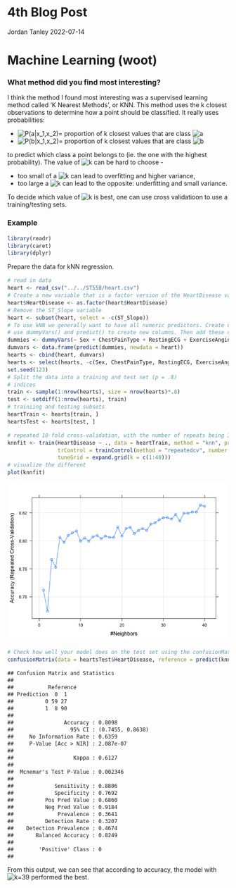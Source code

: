 4th Blog Post
================
Jordan Tanley
2022-07-14

# Machine Learning (woot)

### What method did you find most interesting?

I think the method I found most interesting was a supervised learning
method called ‘K Nearest Methods’, or KNN. This method uses the k
closest observations to determine how a point should be classified. It
really uses probabilities:

-   ![P(a\|x_1,x_2)](https://latex.codecogs.com/png.image?%5Cdpi%7B110%7D&space;%5Cbg_white&space;P%28a%7Cx_1%2Cx_2%29 "P(a|x_1,x_2)")=
    proportion of k closest values that are class
    ![a](https://latex.codecogs.com/png.image?%5Cdpi%7B110%7D&space;%5Cbg_white&space;a "a")  
-   ![P(b\|x_1,x_2)](https://latex.codecogs.com/png.image?%5Cdpi%7B110%7D&space;%5Cbg_white&space;P%28b%7Cx_1%2Cx_2%29 "P(b|x_1,x_2)")=
    proportion of k closest values that are class
    ![b](https://latex.codecogs.com/png.image?%5Cdpi%7B110%7D&space;%5Cbg_white&space;b "b")

to predict which class a point belongs to (ie. the one with the highest
probability). The value of
![k](https://latex.codecogs.com/png.image?%5Cdpi%7B110%7D&space;%5Cbg_white&space;k "k")
can be hard to choose -

-   too small of a
    ![k](https://latex.codecogs.com/png.image?%5Cdpi%7B110%7D&space;%5Cbg_white&space;k "k")
    can lead to overfitting and higher variance,  
-   too large a
    ![k](https://latex.codecogs.com/png.image?%5Cdpi%7B110%7D&space;%5Cbg_white&space;k "k")
    can lead to the opposite: underfitting and small variance.

To decide which value of
![k](https://latex.codecogs.com/png.image?%5Cdpi%7B110%7D&space;%5Cbg_white&space;k "k")
is best, one can use cross validatioon to use a training/testing sets.

### Example

``` r
library(readr)
library(caret)
library(dplyr)
```

Prepare the data for kNN regression.

``` r
# read in data
heart <- read_csv("../../ST558/heart.csv")
# Create a new variable that is a factor version of the HeartDisease variable
heart$HeartDisease <- as.factor(heart$HeartDisease)
# Remove the ST_Slope variable 
heart <- subset(heart, select = -c(ST_Slope))
# To use kNN we generally want to have all numeric predictors. Create dummy columns corresponding to the values of these three variables for use in our kNN fit
# use dummyVars() and predict() to create new columns. Then add these columns to our data frame and remove the original columns from which these variables were created.
dummies <- dummyVars(~ Sex + ChestPainType + RestingECG + ExerciseAngina, data = heart)
dumvars <- data.frame(predict(dummies, newdata = heart))
hearts <- cbind(heart, dumvars) 
hearts <- select(hearts, -c(Sex, ChestPainType, RestingECG, ExerciseAngina))
set.seed(123)
# Split the data into a training and test set (p = .8)
# indices
train <- sample(1:nrow(hearts), size = nrow(hearts)*.8)
test <- setdiff(1:nrow(hearts), train)
# trainiing and testing subsets
heartTrain <- hearts[train, ]
heartsTest <- hearts[test, ]
```

``` r
# repeated 10 fold cross-validation, with the number of repeats being 3. preprocess the data by centering and scaling. set the tuneGrid so that you are considering values of k of 1, 2, 3, . . . , 40
knnfit <- train(HeartDisease ~ ., data = heartTrain, method = "knn", preProcess = c("center", "scale"),
                trControl = trainControl(method = "repeatedcv", number = 10, repeats = 3), 
                tuneGrid = expand.grid(k = c(1:40)))
# visualize the different 
plot(knnfit)
```

![](../images/unnamed-chunk-5-1.png)<!-- -->

``` r
# Check how well your model does on the test set using the confusionMatrix() function
confusionMatrix(data = heartsTest$HeartDisease, reference = predict(knnfit, newdata = heartsTest))
```

    ## Confusion Matrix and Statistics
    ## 
    ##           Reference
    ## Prediction  0  1
    ##          0 59 27
    ##          1  8 90
    ##                                           
    ##                Accuracy : 0.8098          
    ##                  95% CI : (0.7455, 0.8638)
    ##     No Information Rate : 0.6359          
    ##     P-Value [Acc > NIR] : 2.087e-07       
    ##                                           
    ##                   Kappa : 0.6127          
    ##                                           
    ##  Mcnemar's Test P-Value : 0.002346        
    ##                                           
    ##             Sensitivity : 0.8806          
    ##             Specificity : 0.7692          
    ##          Pos Pred Value : 0.6860          
    ##          Neg Pred Value : 0.9184          
    ##              Prevalence : 0.3641          
    ##          Detection Rate : 0.3207          
    ##    Detection Prevalence : 0.4674          
    ##       Balanced Accuracy : 0.8249          
    ##                                           
    ##        'Positive' Class : 0               
    ## 

From this output, we can see that according to accuracy, the model with
![k=39](https://latex.codecogs.com/png.image?%5Cdpi%7B110%7D&space;%5Cbg_white&space;k%3D39 "k=39")
performed the best.
